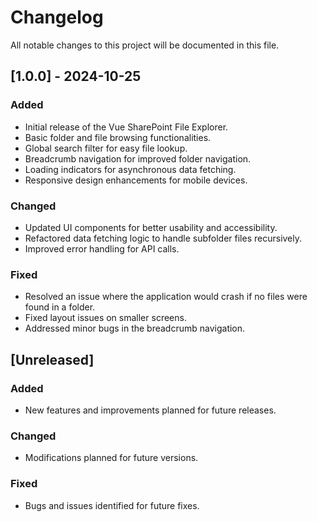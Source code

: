 # Changelog

All notable changes to this project will be documented in this file.

## [1.0.0] - 2024-10-25

### Added
- Initial release of the Vue SharePoint File Explorer.
- Basic folder and file browsing functionalities.
- Global search filter for easy file lookup.
- Breadcrumb navigation for improved folder navigation.
- Loading indicators for asynchronous data fetching.
- Responsive design enhancements for mobile devices.

### Changed
- Updated UI components for better usability and accessibility.
- Refactored data fetching logic to handle subfolder files recursively.
- Improved error handling for API calls.

### Fixed
- Resolved an issue where the application would crash if no files were found in a folder.
- Fixed layout issues on smaller screens.
- Addressed minor bugs in the breadcrumb navigation.

## [Unreleased]

### Added
- New features and improvements planned for future releases.

### Changed
- Modifications planned for future versions.

### Fixed
- Bugs and issues identified for future fixes.
